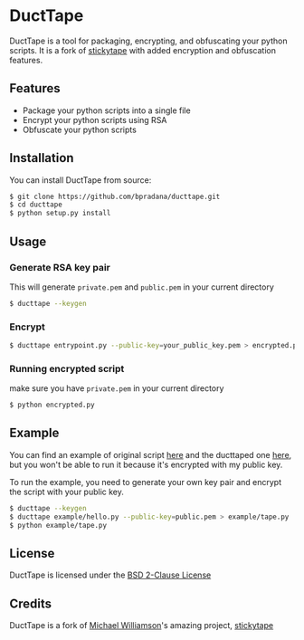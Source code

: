 # DuctTape
DuctTape is a tool for packaging, encrypting, and obfuscating your python scripts.
It is a fork of [stickytape](https://github.com/mwilliamson/stickytape) with added encryption and obfuscation features.

## Features
- Package your python scripts into a single file
- Encrypt your python scripts using RSA
- Obfuscate your python scripts

## Installation
You can install DuctTape from source:
```bash
$ git clone https://github.com/bpradana/ducttape.git
$ cd ducttape
$ python setup.py install
```

## Usage
### Generate RSA key pair
This will generate `private.pem` and `public.pem` in your current directory
```bash
$ ducttape --keygen
```
### Encrypt
```bash
$ ducttape entrypoint.py --public-key=your_public_key.pem > encrypted.py
```
### Running encrypted script
make sure you have `private.pem` in your current directory
```bash
$ python encrypted.py
```

## Example
You can find an example of original script [here](example/hello.py) and the ducttaped one [here](example/tape.py), but you won't be able to run it because it's encrypted with my public key.

To run the example, you need to generate your own key pair and encrypt the script with your public key.
```bash
$ ducttape --keygen
$ ducttape example/hello.py --public-key=public.pem > example/tape.py
$ python example/tape.py
```

## License
DuctTape is licensed under the [BSD 2-Clause License](LICENSE)

## Credits
DuctTape is a fork of [Michael Williamson](https://github.com/mwilliamson)'s amazing project, [stickytape](https://github.com/mwilliamson/stickytape)
